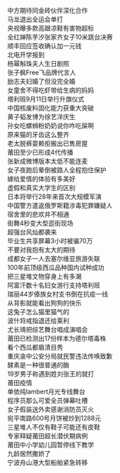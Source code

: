 中方期待同金砖伙伴深化合作  
马龙退出全运会单打  
央视曝多款高跟凉鞋有害物超标  
全红婵陈芋汐张家齐女子10米跳台决赛  
顺丰回应签收确认加一元钱  
北电开学报到  
杨幂斛珠夫人生日剧照  
张子枫Free飞品牌代言人  
励志夫妇婚了但没完全婚  
女童舍不得吃虾带给生病的妈妈  
塔利班9月11日举行升旗仪式  
中国核废料固化能力获重大突破  
黄子韬发博为徐艺洋庆生  
孙女吃螺蛳粉奶奶说你咋吃屎啊  
原来猫的牙齿这么整齐  
老太脱裤耍赖拒搬出已售房屋  
莆田至少已形成4代传播  
张新成微博版本太低不能连麦  
女子夜跑后晕倒被路人全程抱住保护  
嫁给爱情的体验有多美好  
虚假和真实大学生的区别  
日本将举行28年来首次大规模军演  
中国警方遣返俄罗斯籍涉毒犯罪嫌疑人  
宿舍里的悲欢并不相通  
街舞4秒变大型逛街现场  
超强台风灿都袭来  
毕业生共享屏幕3小时被骗70万  
不要对我抱有太大的期待  
成都女子一人去塞尔维亚旅游失联  
100年前顶级西瓜品种国内试种成功  
把三星堆文物穿身上有多潮  
阿富汗数十名妇女游行支持塔利班  
瑞丽44岁傣族女村支书倒在抗疫一线  
从背影就能看出狗狗的快乐  
这兔子怎么猫里猫气的  
波什将戒指退还给莱利  
尤长靖把综艺舞台唱成演唱会  
莆田已检测出17份样本为德尔塔毒株  
看个西瓜都眉清目秀  
重庆渝中公安分局就民警违法传唤致歉  
酵素是一种很普通的酶  
19岁男子称遇到姓刘张王的就打  
莆田疫情  
单依纯lambert月光专线舞台  
程序员那么可爱全员弹幕吐槽  
女子假装送外卖感谢消防员灭火  
宛平南路600号月饼被炒到1288元  
三星堆人不仅有鞋子可能还有皮鞋  
专家释疑莆田超长潜伏期病例  
莆田中小学幼儿园暂停线下教学  
九龄居然撒娇了  
宁波舟山港大型船舶紧急转移  
